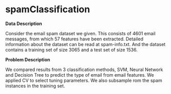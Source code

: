 # spamClassification  

**Data Description**  

Consider the email spam dataset we given. This consists of 4601 email messages, from which 57 features have been extracted. Detailed information about the dataset can be read at spam-info.txt. And the dataset contains a training set of size 3065 and a test set of size 1536.  

**Problem Description**  

We compared results from 3 classification methods, SVM, Neural Network and Decision Tree to predict the type of email from email features. We applied CV to select tuning parameters. We also subsample rom the spam instances in the training set.
